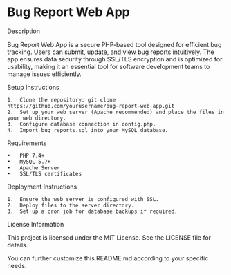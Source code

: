 # Bug Report Web App

Description

Bug Report Web App is a secure PHP-based tool designed for efficient bug tracking. Users can submit, update, and view bug reports intuitively. The app ensures data security through SSL/TLS encryption and is optimized for usability, making it an essential tool for software development teams to manage issues efficiently.

Setup Instructions

	1.	Clone the repository: git clone https://github.com/yourusername/bug-report-web-app.git
	2.	Set up your web server (Apache recommended) and place the files in your web directory.
	3.	Configure database connection in config.php.
	4.	Import bug_reports.sql into your MySQL database.

Requirements

	•	PHP 7.4+
	•	MySQL 5.7+
	•	Apache Server
	•	SSL/TLS certificates

Deployment Instructions

	1.	Ensure the web server is configured with SSL.
	2.	Deploy files to the server directory.
	3.	Set up a cron job for database backups if required.

License Information

This project is licensed under the MIT License. See the LICENSE file for details.

You can further customize this README.md according to your specific needs.


